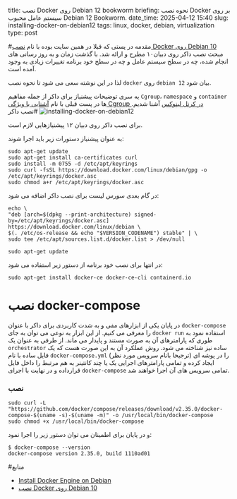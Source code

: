 title: نصب Docker روی Debian 12 bookworm
briefing:  نحوه نصب Docker بر روی سیستم عامل محبوب  Debian 12 Bookworm.
date_time: 2025-04-12 15:40
slug: installing-docker-on-debian12
tags: linux, docker, debian, virtualization
type: post

#مقدمه
در پستی که قبلا در همین سایت بوده با نام 
[نصب Docker روی Debian 10](https://shgn.ir/2020-08-15/installing_docker_on_debian.html)
مبحث نصب داکر روی دبیان۱۰ مطرح و ارائه شد. با گذشت زمان و به روز رسانی های انجام شده، چه در
 سطح سیستم عامل و چه در سطح خود برنامه تغییرات زیادی به وجود آمده است.

لذا در این نوشته سعی می شود تا نحوه نصب `docker` روی `debian 12` بیان شود.

یه سری توضیحات پیشنیاز برای داکر از جمله مفاهیم `Cgroup`، `namespace` و `container` ها
در پست قبلی با نام
[آشنایی با ویژگی Cgroup در کرنل لینوکس](http://shgn.ir/2019-07-08/Cgroup-linux-kernel.html)
 آشنا شدیم.
![installing-docker-on-debian12](installing-docker-on-debian12.jpg)
#نصب داکر

برای نصب داکر روی دبیان ۱۲ پیشنیازهایی لازم است.

به عنوان پیشنیاز دستورات زیر باید اجرا شوند:

    sudo apt-get update
    sudo apt-get install ca-certificates curl
    sudo install -m 0755 -d /etc/apt/keyrings
    sudo curl -fsSL https://download.docker.com/linux/debian/gpg -o /etc/apt/keyrings/docker.asc
    sudo chmod a+r /etc/apt/keyrings/docker.asc

در گام بعدی سورس لیست برای نصب داکر اضافه می شود:

    echo \
    "deb [arch=$(dpkg --print-architecture) signed-by=/etc/apt/keyrings/docker.asc] https://download.docker.com/linux/debian \
    $(. /etc/os-release && echo "$VERSION_CODENAME") stable" | \
    sudo tee /etc/apt/sources.list.d/docker.list > /dev/null
    
    sudo apt-get update

در انتها برای نصب خود برنامه از دستور زیر استفاده می شود:

    sudo apt-get install docker-ce docker-ce-cli containerd.io

# نصب docker-compose

در پایان یکی از ابزارهای مفی و به شدت کاربردی برای داکر با عنوان `docker-compose` را معرفی می کنیم. از این ابزار به نوعی می توان به جای `docker run` استفاده نمود به طوری که پارامترهای آن به صورت مستند و پایدار می ماند. از طرفی به عنوان یک `orchestrator` ساده نیز شناخته می شود. روش عملکرد آن به این صورت هست که یک فایل ساده با نام `docker-compose.yml` را در پوشه ای (ترجیحا بانام سرویس مورد نظر) ایجاد کرده و تمامی پارامترهای اجرایی یک یا چند کانتینر به هم مرتبط را داخل فایل قرارداده و در نهایت با اجرای `docker-compose` تمامی سرویس های آن اجرا خواهند شد.

### نصب

    sudo curl -L "https://github.com/docker/compose/releases/download/v2.35.0/docker-compose-$(uname -s)-$(uname -m)" -o /usr/local/bin/docker-compose
    sudo chmod +x /usr/local/bin/docker-compose

و در پایان برای اطمینان می توان دستور زیر را اجرا نمود:

    $ docker-compose --version
    docker-compose version 2.35.0, build 1110ad01

#منابع
 * [Install Docker Engine on Debian](https://docs.docker.com/engine/install/debian/)
 * [نصب Docker روی Debian 10](https://shgn.ir/2020-08-15/installing_docker_on_debian.html)
